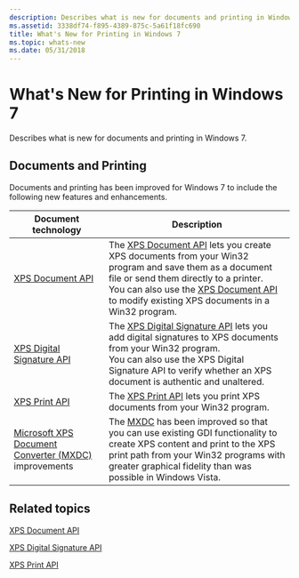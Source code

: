 ```yaml
---
description: Describes what is new for documents and printing in Windows 7.
ms.assetid: 3338df74-f895-4389-875c-5a61f18fc690
title: What's New for Printing in Windows 7
ms.topic: whats-new
ms.date: 05/31/2018
---
```


# What's New for Printing in Windows 7

Describes what is new for documents and printing in Windows 7.

## Documents and Printing

Documents and printing has been improved for Windows 7 to include the following new features and enhancements.



| Document technology                                                                                                                | Description                                                                                                                                                                                                                                                                                                                         |
|----------------------------------------------------------------------------------------------------------------|--------------------------------------------------------------------------------------------------------------------------------------------------------------------------------------------------------------------------------------------------------------------------------------------------------------------------|
| [XPS Document API](/previous-versions/windows/desktop/dd316976(v=vs.85))<br/>                                                        | The [XPS Document API](/previous-versions/windows/desktop/dd316976(v=vs.85)) lets you create XPS documents from your Win32 program and save them as a document file or send them directly to a printer.<br/> You can also use the [XPS Document API](/previous-versions/windows/desktop/dd316976(v=vs.85)) to modify existing XPS documents in a Win32 program.<br/> |
| [XPS Digital Signature API](/previous-versions/windows/desktop/ff819108(v=vs.85))<br/>                                      | The [XPS Digital Signature API](/previous-versions/windows/desktop/ff819108(v=vs.85)) lets you add digital signatures to XPS documents from your Win32 program.<br/> You can also use the XPS Digital Signature API to verify whether an XPS document is authentic and unaltered.<br/>                                          |
| [XPS Print API](xps-printing.md)<br/>                                                                   | The [XPS Print API](xpsprint-api.md) lets you print XPS documents from your Win32 program.<br/>                                                                                                                                                                                                                   |
| [Microsoft XPS Document Converter (MXDC)](microsoft-xps-document-converter--mxdc-.md) improvements<br/> | The [MXDC](microsoft-xps-document-converter--mxdc-.md) has been improved so that you can use existing GDI functionality to create XPS content and print to the XPS print path from your Win32 programs with greater graphical fidelity than was possible in Windows Vista.<br/>                                   |



 

## Related topics

<dl> <dt>

[XPS Document API](/previous-versions/windows/desktop/dd316976(v=vs.85))
</dt> <dt>

[XPS Digital Signature API](/previous-versions/windows/desktop/ff819108(v=vs.85))
</dt> <dt>

[XPS Print API](xpsprint-api.md)
</dt> </dl>

 

